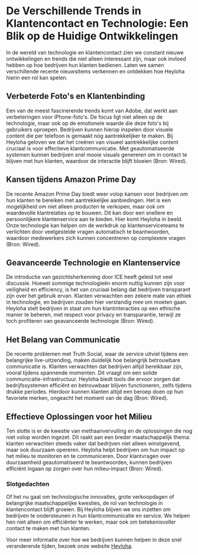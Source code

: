 # De Verschillende Trends in Klantencontact en Technologie: Een Blik op de Huidige Ontwikkelingen  
In de wereld van technologie en klantencontact zien we constant nieuwe ontwikkelingen en trends die niet alleen interessant zijn, maar ook invloed hebben op hoe bedrijven hun klanten bedienen. Laten we samen verschillende recente nieuwsitems verkennen en ontdekken hoe Heyloha hierin een rol kan spelen.

## Verbeterde Foto's en Klantenbinding  
Een van de meest fascinerende trends komt van Adobe, dat werkt aan verbeteringen voor iPhone-foto's. De focus ligt niet alleen op de technologie, maar ook op de emotionele waarde die deze foto's bij gebruikers oproepen. Bedrijven kunnen hierop inspelen door visuele content die per telefoon is gemaakt nóg aantrekkelijker te maken. Bij Heyloha geloven we dat het creëren van visueel aantrekkelijke content cruciaal is voor effectieve klantcommunicatie. Met geautomatiseerde systemen kunnen bedrijven snel mooie visuals genereren om in contact te blijven met hun klanten, waardoor de interactie blijft bloeien (Bron: Wired).

## Kansen tijdens Amazon Prime Day  
De recente Amazon Prime Day biedt weer volop kansen voor bedrijven om hun klanten te bereiken met aantrekkelijke aanbiedingen. Het is een mogelijkheid om niet alleen producten te verkopen, maar ook om waardevolle klantrelaties op te bouwen. Dit kan door een snellere en persoonlijkere klantenservice aan te bieden. Hier komt Heyloha in beeld. Onze technologie kan helpen om de werkdruk op klantenserviceteams te verlichten door veelgestelde vragen automatisch te beantwoorden, waardoor medewerkers zich kunnen concentreren op complexere vragen (Bron: Wired).

## Geavanceerde Technologie en Klantenservice  
De introductie van gezichtsherkenning door ICE heeft geleid tot veel discussie. Hoewel sommige technologieën enorm nuttig kunnen zijn voor veiligheid en efficiency, is het van cruciaal belang dat bedrijven transparant zijn over het gebruik ervan. Klanten verwachten een zekere mate van ethiek in technologie, en bedrijven zouden hier verstandig mee om moeten gaan. Heyloha stelt bedrijven in staat om hun klantinteracties op een ethische manier te beheren, met respect voor privacy en transparantie, terwijl ze toch profiteren van geavanceerde technologie (Bron: Wired).

## Het Belang van Communicatie  
De recente problemen met Truth Social, waar de service uitviel tijdens een belangrijke live-uitzending, maken duidelijk hoe belangrijk betrouwbare communicatie is. Klanten verwachten dat bedrijven altijd bereikbaar zijn, vooral tijdens spannende momenten. Dit vraagt om een solide communicatie-infrastructuur. Heyloha biedt tools die ervoor zorgen dat bedrijfssystemen efficiënt en betrouwbaar blijven functioneren, zelfs tijdens drukke periodes. Hierdoor kunnen klanten altijd een beroep doen op hun favoriete merken, ongeacht het moment van de dag (Bron: Wired).

## Effectieve Oplossingen voor het Milieu  
Ten slotte is er de kwestie van methaanvervuiling en de oplossingen die nog niet volop worden ingezet. Dit raakt aan een breder maatschappelijk thema: klanten verwachten steeds vaker dat bedrijven niet alleen winstgevend, maar ook duurzaam opereren. Heyloha helpt bedrijven om hun impact op het milieu te monitoren en te communiceren. Door klantvragen over duurzaamheid geautomatiseerd te beantwoorden, kunnen bedrijven efficiënt ingaan op zorgen over hun milieu-impact (Bron: Wired).

### Slotgedachten  
Of het nu gaat om technologische innovaties, grote verkoopdagen of belangrijke maatschappelijke kwesties, de rol van technologie in klantencontact blijft groeien. Bij Heyloha blijven we ons inzetten om bedrijven te ondersteunen in hun klantcommunicatie en service. We helpen hen niet alleen om efficiënter te werken, maar ook om betekenisvoller contact te maken met hun klanten. 

Voor meer informatie over hoe we bedrijven kunnen helpen in deze snel veranderende tijden, bezoek onze website [Heyloha](https://heyloha.ai).